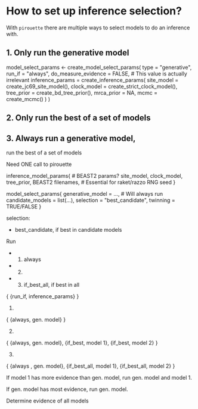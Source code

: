 # How to set up inference selection?

With `pirouette` there are multiple ways to
select models to do an inference with.

## 1. Only run the generative model

model_select_params <- create_model_select_params(
  type = "generative",
  run_if = "always",
  do_measure_evidence = FALSE, # This value is actually irrelevant
  inference_params = create_inference_params(
    site_model = create_jc69_site_model(),
    clock_model = create_strict_clock_model(),
    tree_prior = create_bd_tree_prior(),
    mrca_prior = NA,
    mcmc = create_mcmc()
  )
)


## 2. Only run the best of a set of models

## 3. Always run a generative model, 
 run the best of a set of models


Need ONE call to pirouette

inference_model_params{ # BEAST2 params?
  site_model, clock_model, tree_prior,
  BEAST2 filenames, # Essential for raket/razzo
  RNG seed
}

model_select_params{
  generative_model = ..., # Will always run
  candidate_models = list(...),
  selection = "best_candidate", 
  twinning = TRUE/FALSE
}

selection:
 * best_candidate, if best in candidate models


Run
 * 1. always
 * 2. 
 * 3. if_best_all, if best in all

{ 
  {run_if, inference_params}
}

1. 

{
  {always, gen. model}
}

2. 

{
  {always, gen. model},
  {if_best, model 1},
  {if_best, model 2}
}

3. 

{
  {always     , gen. model},
  {if_best_all, model 1},
  {if_best_all, model 2}
}

If model 1 has more evidence than gen. model, 
run gen. model and model 1.

If gen. model has most evidence, 
run gen. model.


Determine evidence of all models

